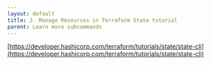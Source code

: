```yaml
---
layout: default
title: 2. Manage Resources in Terraform State tutorial
parent: Learn more subcommands
---
```


[https://developer.hashicorp.com/terraform/tutorials/state/state-cli](https://developer.hashicorp.com/terraform/tutorials/state/state-cli)